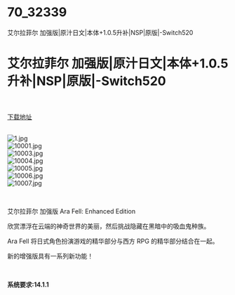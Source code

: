 # 70_32339
艾尔拉菲尔 加强版|原汁日文|本体+1.0.5升补|NSP|原版|-Switch520
# 艾尔拉菲尔 加强版|原汁日文|本体+1.0.5升补|NSP|原版|-Switch520
 <br/></br>
[下载地址](https://www.switch520.cc/article/32339 "下载地址")
<br/></br>

<p><img title="1.jpg" src="https://www.switch520.cc/muke_img/2022_06_04_6d223f8e20691.jpg" alt="1.jpg"><br>
<img title="10001.jpg" src="https://www.switch520.cc/muke_img/2022_06_04_44301d96f33a2.jpg" alt="10001.jpg"><br>
<img title="10003.jpg" src="https://www.switch520.cc/muke_img/2022_06_04_298e29b4a62f5.jpg" alt="10003.jpg"><br>
<img title="10004.jpg" src="https://www.switch520.cc/muke_img/2022_06_04_d731a3f34281b.jpg" alt="10004.jpg"><br>
<img title="10005.jpg" src="https://www.switch520.cc/muke_img/2022_06_04_60a687e60255e.jpg" alt="10005.jpg"><br>
<img title="10006.jpg" src="https://www.switch520.cc/muke_img/2022_06_04_f1f0d02dd4a52.jpg" alt="10006.jpg"><br>
<img title="10007.jpg" src="https://www.switch520.cc/muke_img/2022_06_04_22524aef8a041.jpg" alt="10007.jpg"></p>
<p>&nbsp;</p>
<p>艾尔拉菲尔 加强版 Ara Fell: Enhanced Edition</p>
<p>欣赏漂浮在云端的神奇世界的美丽，然后挑战隐藏在黑暗中的吸血鬼种族。</p>
<p>Ara Fell 将日式角色扮演游戏的精华部分与西方 RPG 的精华部分结合在一起。</p>
<p>新的增强版具有一系列新功能！</p>
<p>&nbsp;</p>
<p><strong>系统要求:14.1.1</strong></p>




